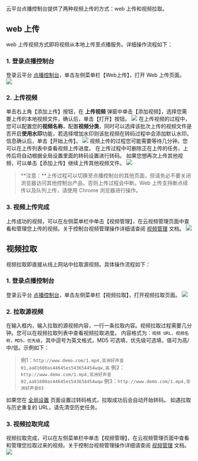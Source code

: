 云平台点播控制台提供了两种视频上传的方式：web 上传和视频拉取。
## web 上传
web 上传视频方式即将视频从本地上传至点播服务。详细操作流程如下：
### 1. 登录点播控制台
登录云平台 [点播控制台](http://console.tce.fsphere.cn/video)，单击左侧菜单栏【Web上传】，打开 Web 上传页面。
![](https://mc.qcloudimg.com/static/img/73c9c8cc59307393826f0332bd03eb62/image.png)

### 2. 上传视频
单击右上角【添加上传】按钮，在 **上传视频** 弹窗中单击【添加视频】，选择您需要上传的本地视频文件，确认后，单击【打开】按钮。
![](https://mc.qcloudimg.com/static/img/dac32bf3056217e31e5e95a614d1b7b7/image.png)
在上传视频的过程中，您可以配置您的**视频名称**，配置**视频分类**，同时可以选择该批次上传的视频文件是否开启**使用水印**功能，若选择增加水印则该批视频在转码过程中会添加默认水印。信息确认后，单击【开始上传】。
![](https://mc.qcloudimg.com/static/img/ceb27e3a013b850eb7a0684ca2775c26/image.png)
视频上传的过程您可能需要等待几分钟。您可以在上传列表中查看视频上传进度。
在上传过程中可删除正在上传的任务，上传后将自动根据全局设置里面的转码设置进行转码。
如果您想再次上传其他视频，可以单击【添加上传】继续上传其他视频文件。
![](https://mc.qcloudimg.com/static/img/ec41280c9557e1f89f1231d12f8c86fc/image.png)
>**注意：**上传过程可以切换至点播控制台的其他页面，但请务必不要关闭浏览器访问其他控制台产品，否则上传过程会中断。Web 上传支持断点续传以及队列上传，请使用 Chrome 浏览器进行操作。

### 3. 视频上传完成
上传成功的视频，可以在左侧菜单栏中单击【视频管理】，在云视频管理页面中查看和管理您上传的视频。关于控制台视频管理操作详细请查阅 [视频管理](http://tce.fsphere.cn/document/product/266/14054) 文档。
![](https://mc.qcloudimg.com/static/img/d7e98e0377583d5a4e57fbb1c7d148ff/image.png)

## 视频拉取
视频拉取即直接从线上网站中拉取源视频。具体操作流程如下：
### 1. 登录点播控制台
登录云平台 [点播控制台](http://console.tce.fsphere.cn/video)，单击左侧菜单栏【视频拉取】，打开视频拉取页面。
![](https://mc.qcloudimg.com/static/img/a7dc37df0b257b54edff97c808bbe5b4/image.png)

### 2. 拉取源视频
在输入框内，输入拉取的源视频内容，一行一条拉取内容。视频拉取过程需要几分钟。您可以在视频拉取列表中查看视频拉取进度。
		内容格式为：`视频 URL，视频名称，MD5，优先级`，其中逗号为英文格式，MD5 可选填，优先级可选填，值可为高/中/低。示例如下：
>例1：`http://www.demo.com/1.mp4,亚洲好声音01,aa81600as44645es543654454wqw,高`
例2：`http://www.demo.com/1.mp4,亚洲好声音02,aa81600as44645es543654454wqw`
例3：`http://www.demo.com/1.mp4,亚洲好声音03`

如果您在 [全局设置](http://tce.fsphere.cn/document/product/266/14058) 页面设置过转码格式，拉取成功后会自动开始转码。
如遇拉取与历史重复的 URL，请先清空历史任务。

### 3. 视频拉取完成
视频拉取完成，可以在左侧菜单栏中单击【视频管理】，在云视频管理页面中查看和管理您拉取过来的视频。关于控制台视频管理操作详细请查阅 [视频管理](http://tce.fsphere.cn/document/product/266/14054) 文档。
![](https://mc.qcloudimg.com/static/img/d7e98e0377583d5a4e57fbb1c7d148ff/image.png)


